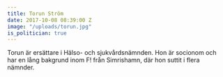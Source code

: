 ```yaml
---
title: Torun Ström
date: 2017-10-08 08:39:00 Z
image: "/uploads/torun.jpg"
is_politician: true
---
```


Torun är ersättare i Hälso- och sjukvårdsnämnden. Hon är socionom och har en lång bakgrund inom F! från Simrishamn, där hon suttit i flera nämnder.